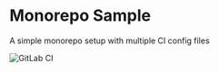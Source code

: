 # Monorepo Sample

A simple monorepo setup with multiple CI config files

![GitLab CI](https://img.shields.io/gitlab/pipeline/darekkay/ci-review?style=flat-square)
